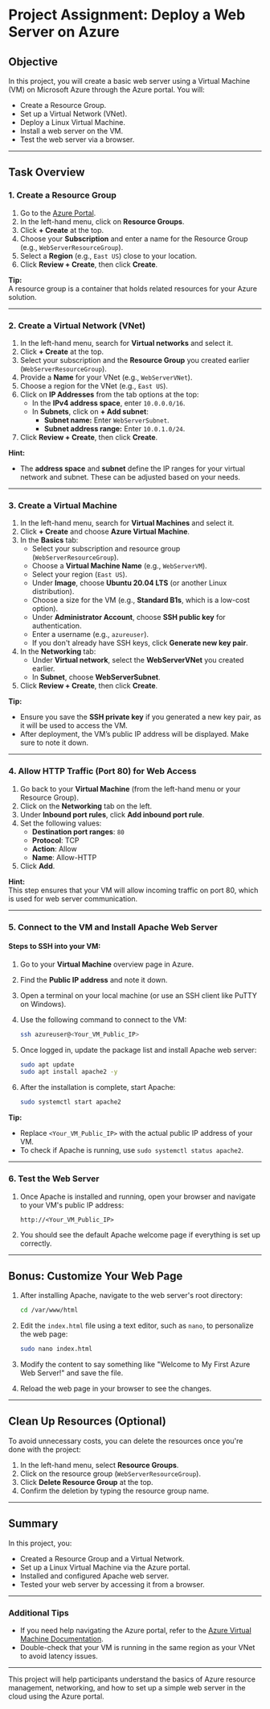 
# Project Assignment: Deploy a Web Server on Azure

## Objective

In this project, you will create a basic web server using a Virtual Machine (VM) on Microsoft Azure through the Azure portal. You will:

- Create a Resource Group.
- Set up a Virtual Network (VNet).
- Deploy a Linux Virtual Machine.
- Install a web server on the VM.
- Test the web server via a browser.

---

## Task Overview

### 1. Create a Resource Group

1. Go to the [Azure Portal](https://portal.azure.com/).
2. In the left-hand menu, click on **Resource Groups**.
3. Click **+ Create** at the top.
4. Choose your **Subscription** and enter a name for the Resource Group (e.g., `WebServerResourceGroup`).
5. Select a **Region** (e.g., `East US`) close to your location.
6. Click **Review + Create**, then click **Create**.

**Tip:**  
A resource group is a container that holds related resources for your Azure solution.

---

### 2. Create a Virtual Network (VNet)

1. In the left-hand menu, search for **Virtual networks** and select it.
2. Click **+ Create** at the top.
3. Select your subscription and the **Resource Group** you created earlier (`WebServerResourceGroup`).
4. Provide a **Name** for your VNet (e.g., `WebServerVNet`).
5. Choose a region for the VNet (e.g., `East US`).
6. Click on **IP Addresses** from the tab options at the top:
   - In the **IPv4 address space**, enter `10.0.0.0/16`.
   - In **Subnets**, click on **+ Add subnet**:
     - **Subnet name:** Enter `WebServerSubnet`.
     - **Subnet address range:** Enter `10.0.1.0/24`.
7. Click **Review + Create**, then click **Create**.

**Hint:**  
- The **address space** and **subnet** define the IP ranges for your virtual network and subnet. These can be adjusted based on your needs.

---

### 3. Create a Virtual Machine

1. In the left-hand menu, search for **Virtual Machines** and select it.
2. Click **+ Create** and choose **Azure Virtual Machine**.
3. In the **Basics** tab:
   - Select your subscription and resource group (`WebServerResourceGroup`).
   - Choose a **Virtual Machine Name** (e.g., `WebServerVM`).
   - Select your region (`East US`).
   - Under **Image**, choose **Ubuntu 20.04 LTS** (or another Linux distribution).
   - Choose a size for the VM (e.g., **Standard B1s**, which is a low-cost option).
   - Under **Administrator Account**, choose **SSH public key** for authentication.
   - Enter a username (e.g., `azureuser`).
   - If you don't already have SSH keys, click **Generate new key pair**.
4. In the **Networking** tab:
   - Under **Virtual network**, select the **WebServerVNet** you created earlier.
   - In **Subnet**, choose **WebServerSubnet**.
5. Click **Review + Create**, then click **Create**.

**Tip:**  
- Ensure you save the **SSH private key** if you generated a new key pair, as it will be used to access the VM.
- After deployment, the VM’s public IP address will be displayed. Make sure to note it down.

---

### 4. Allow HTTP Traffic (Port 80) for Web Access

1. Go back to your **Virtual Machine** (from the left-hand menu or your Resource Group).
2. Click on the **Networking** tab on the left.
3. Under **Inbound port rules**, click **Add inbound port rule**.
4. Set the following values:
   - **Destination port ranges**: `80`
   - **Protocol**: TCP
   - **Action**: Allow
   - **Name**: Allow-HTTP
5. Click **Add**.

**Hint:**  
This step ensures that your VM will allow incoming traffic on port 80, which is used for web server communication.

---

### 5. Connect to the VM and Install Apache Web Server

#### Steps to SSH into your VM:

1. Go to your **Virtual Machine** overview page in Azure.
2. Find the **Public IP address** and note it down.
3. Open a terminal on your local machine (or use an SSH client like PuTTY on Windows).
4. Use the following command to connect to the VM:

   ```bash
   ssh azureuser@<Your_VM_Public_IP>
   ```

5. Once logged in, update the package list and install Apache web server:

   ```bash
   sudo apt update
   sudo apt install apache2 -y
   ```

6. After the installation is complete, start Apache:

   ```bash
   sudo systemctl start apache2
   ```

**Tip:**  
- Replace `<Your_VM_Public_IP>` with the actual public IP address of your VM.
- To check if Apache is running, use `sudo systemctl status apache2`.

---

### 6. Test the Web Server

1. Once Apache is installed and running, open your browser and navigate to your VM's public IP address:

   ```
   http://<Your_VM_Public_IP>
   ```

2. You should see the default Apache welcome page if everything is set up correctly.

---

## Bonus: Customize Your Web Page

1. After installing Apache, navigate to the web server's root directory:

   ```bash
   cd /var/www/html
   ```

2. Edit the `index.html` file using a text editor, such as `nano`, to personalize the web page:

   ```bash
   sudo nano index.html
   ```

3. Modify the content to say something like "Welcome to My First Azure Web Server!" and save the file.

4. Reload the web page in your browser to see the changes.

---

## Clean Up Resources (Optional)

To avoid unnecessary costs, you can delete the resources once you're done with the project:

1. In the left-hand menu, select **Resource Groups**.
2. Click on the resource group (`WebServerResourceGroup`).
3. Click **Delete Resource Group** at the top.
4. Confirm the deletion by typing the resource group name.

---

## Summary

In this project, you:

- Created a Resource Group and a Virtual Network.
- Set up a Linux Virtual Machine via the Azure portal.
- Installed and configured Apache web server.
- Tested your web server by accessing it from a browser.

---

### Additional Tips

- If you need help navigating the Azure portal, refer to the [Azure Virtual Machine Documentation](https://learn.microsoft.com/en-us/azure/virtual-machines/linux/overview).
- Double-check that your VM is running in the same region as your VNet to avoid latency issues.

---

This project will help participants understand the basics of Azure resource management, networking, and how to set up a simple web server in the cloud using the Azure portal.
